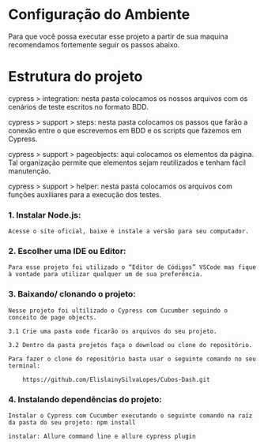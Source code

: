 # Configuração do Ambiente

Para que você possa executar esse projeto a partir de sua maquina recomendamos fortemente seguir os passos abaixo.

# Estrutura do projeto

cypress > integration: nesta pasta colocamos os nossos arquivos com os cenários de teste escritos no formato BDD.

cypress > support > steps: nesta pasta colocamos os passos que farão a conexão entre o que escrevemos em BDD e os scripts que fazemos em Cypress.

cypress > support > pageobjects: aqui colocamos os elementos da página. Tal organização permite que elementos sejam reutilizados e tenham fácil manutenção.

cypress > support > helper: nesta pasta colocamos os arquivos com funções auxiliares para a execução dos testes.

### 1. Instalar Node.js:

    Acesse o site oficial, baixe e instale a versão para seu computador.

### 2. Escolher uma IDE ou Editor:

    Para esse projeto foi utilizado o “Editor de Códigos” VSCode mas fique à vontade para utilizar qualquer um de sua preferência.

### 3. Baixando/ clonando o projeto:

    Nesse projeto foi ultilizado o Cypress com Cucumber seguindo o conceito de page objects.

    3.1 Crie uma pasta onde ficarão os arquivos do seu projeto.

    3.2 Dentro da pasta projetos faça o download ou clone do repositório.

    Para fazer o clone do repositório basta usar o seguinte comando no seu terminal:

        https://github.com/ElislainySilvaLopes/Cubos-Dash.git

### 4. Instalando dependências do projeto:

    Instalar o Cypress com Cucumber executando o seguinte comando na raíz da pasta do seu projeto: npm install

    instalar: Allure command line e allure cypress plugin
